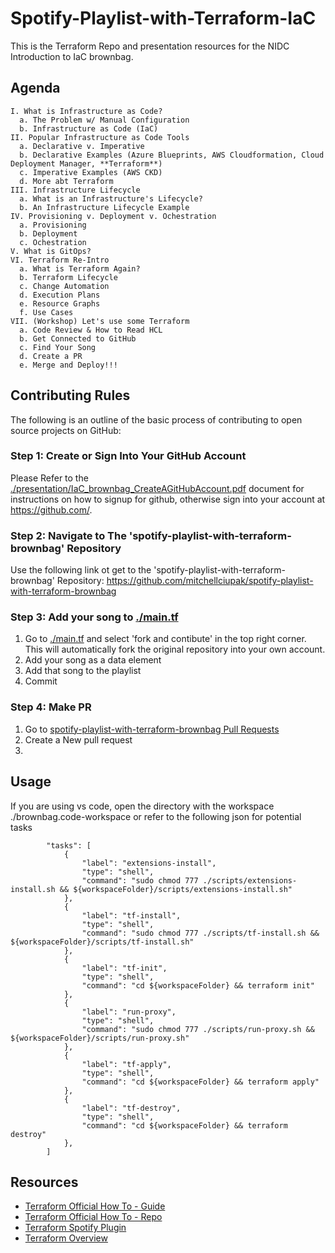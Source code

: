 # Spotify-Playlist-with-Terraform-IaC
This is the Terraform Repo and presentation resources for the NIDC Introduction to IaC brownbag.

## Agenda
```
I. What is Infrastructure as Code?
  a. The Problem w/ Manual Configuration
  b. Infrastructure as Code (IaC)
II. Popular Infrastructure as Code Tools
  a. Declarative v. Imperative
  b. Declarative Examples (Azure Blueprints, AWS Cloudformation, Cloud Deployment Manager, **Terraform**)
  c. Imperative Examples (AWS CKD)
  d. More abt Terraform
III. Infrastructure Lifecycle
  a. What is an Infrastructure's Lifecycle?
  b. An Infrastructure Lifecycle Example
IV. Provisioning v. Deployment v. Ochestration
  a. Provisioning
  b. Deployment
  c. Ochestration
V. What is GitOps?
VI. Terraform Re-Intro
  a. What is Terraform Again?
  b. Terraform Lifecycle
  c. Change Automation
  d. Execution Plans
  e. Resource Graphs
  f. Use Cases
VII. (Workshop) Let's use some Terraform
  a. Code Review & How to Read HCL
  b. Get Connected to GitHub
  c. Find Your Song
  d. Create a PR
  e. Merge and Deploy!!!
```
## Contributing Rules
The following is an outline of the basic process of contributing to open source projects on GitHub:
### **Step 1: Create or Sign Into Your GitHub Account**
Please Refer to the [./presentation/IaC_brownbag_CreateAGitHubAccount.pdf](https://github.com/mitchellciupak/spotify-playlist-with-terraform-brownbag/blob/main/presentation/IaC_brownbag_CreateAGitHubAccount.pdf) document for instructions on how to signup for github, otherwise sign into your account at https://github.com/.
### **Step 2: Navigate to The 'spotify-playlist-with-terraform-brownbag' Repository**
Use the following link ot get to the 'spotify-playlist-with-terraform-brownbag' Repository: https://github.com/mitchellciupak/spotify-playlist-with-terraform-brownbag
### **Step 3: Add your song to [./main.tf](https://github.com/mitchellciupak/spotify-playlist-with-terraform-brownbag/blob/main/main.tf)**
1. Go to [./main.tf](https://github.com/mitchellciupak/spotify-playlist-with-terraform-brownbag/blob/main/main.tf) and select 'fork and contibute' in the top right corner. This will automatically fork the original repository into your own account.
2. Add your song as a data element
3. Add that song to the playlist
4. Commit
### **Step 4: Make PR**
1. Go to [spotify-playlist-with-terraform-brownbag Pull Requests](https://github.com/mitchellciupak/spotify-playlist-with-terraform-brownbag/pulls)
2. Create a New pull request
3. 
## Usage
If you are using vs code, open the directory with the workspace ./brownbag.code-workspace or refer to the following json for potential tasks
```
		"tasks": [
			{
				"label": "extensions-install",
				"type": "shell",
				"command": "sudo chmod 777 ./scripts/extensions-install.sh && ${workspaceFolder}/scripts/extensions-install.sh"
			},
			{
				"label": "tf-install",
				"type": "shell",
				"command": "sudo chmod 777 ./scripts/tf-install.sh && ${workspaceFolder}/scripts/tf-install.sh"
			},
			{
				"label": "tf-init",
				"type": "shell",
				"command": "cd ${workspaceFolder} && terraform init"
			},
			{
				"label": "run-proxy",
				"type": "shell",
				"command": "sudo chmod 777 ./scripts/run-proxy.sh && ${workspaceFolder}/scripts/run-proxy.sh"
			},
			{
				"label": "tf-apply",
				"type": "shell",
				"command": "cd ${workspaceFolder} && terraform apply"
			},
			{
				"label": "tf-destroy",
				"type": "shell",
				"command": "cd ${workspaceFolder} && terraform destroy"
			},
		]
```

## Resources
- [Terraform Official How To - Guide](https://learn.hashicorp.com/tutorials/terraform/spotify-playlist)
- [Terraform Official How To - Repo](https://github.com/hashicorp/learn-terraform-spotify)
- [Terraform Spotify Plugin](https://github.com/conradludgate/terraform-provider-spotify)
- [Terraform Overview](https://www.youtube.com/watch?v=V4waklkBC38)